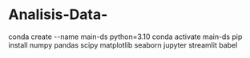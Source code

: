 # Analisis-Data-
conda create --name main-ds python=3.10
conda activate main-ds
pip install numpy pandas scipy matplotlib seaborn jupyter streamlit babel
